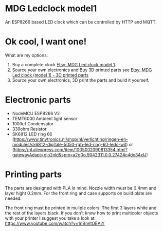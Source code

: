# MDG Ledclock model1
An ESP8266 based LED clock which can be controlled by HTTP and MQTT. 

# Ok cool, I want one!
What are my options:

1. Buy a complete clock [Etsy: MDG Led clock model 1](https://www.etsy.com/your/shops/MDGdesignNL/tools/listings/986543633).
2. Source your own electronics and Buy 3D printed parts see [Etsy: MDG Led clock (model 1) - 3D printed parts](https://www.etsy.com/your/shops/MDGdesignNL/tools/listings/1155302644)
3. Source your own electronics, 3D print the parts and build it yourself.


# Electronic parts
* NodeMCU ESP8266 V2
* TEMT6000 Ambient light sensor
* 1000uf Condensator
* 330ohm Resistor
* SK6812 LED ring 60 (https://www.tinytronics.nl/shop/nl/verlichting/ringen-en-modules/sk6812-digitale-5050-rgb-led-ring-60-leds-wit) or (https://nl.aliexpress.com/item/1005002090813354.html?gatewayAdapt=glo2nld&spm=a2g0o.9042311.0.0.27424c4dx34xlJ)

# Printing parts
The parts are designed with PLA in mind. Nozzle width must be 0.4mm and layer hight 0.2mm. For the front ring and case supports on build plate are needed.

The front ring must be printed in muliple colors. The first 3 layers white and the rest of the layers black. If you don't know how to print multicolor objects with your printer I suggest you take a look at: https://www.youtube.com/watch?v=1nBnVtOEAiY
